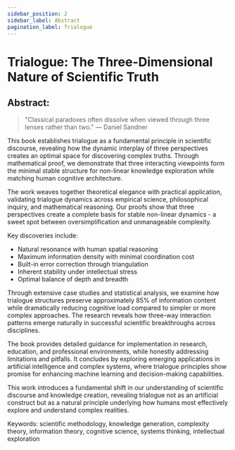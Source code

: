 ```yaml
---
sidebar_position: 2
sidebar_label: Abstract
pagination_label: Trialogue
---
```


# Trialogue: The Three-Dimensional Nature of Scientific Truth
## Abstract:
 > "Classical paradoxes often dissolve when viewed through three lenses rather than two." — Daniel Sandner

 This book establishes trialogue as a fundamental principle in scientific discourse, revealing how the dynamic interplay of three perspectives creates an optimal space for discovering complex truths. Through mathematical proof, we demonstrate that three interacting viewpoints form the minimal stable structure for non-linear knowledge exploration while matching human cognitive architecture.

 The work weaves together theoretical elegance with practical application, validating trialogue dynamics across empirical science, philosophical inquiry, and mathematical reasoning. Our proofs show that three perspectives create a complete basis for stable non-linear dynamics - a sweet spot between oversimplification and unmanageable complexity.

 Key discoveries include:
 - Natural resonance with human spatial reasoning
 - Maximum information density with minimal coordination cost
 - Built-in error correction through triangulation
 - Inherent stability under intellectual stress
 - Optimal balance of depth and breadth

 Through extensive case studies and statistical analysis, we examine how trialogue structures preserve approximately 85% of information content while dramatically reducing cognitive load compared to simpler or more complex approaches. The research reveals how three-way interaction patterns emerge naturally in successful scientific breakthroughs across disciplines.

 The book provides detailed guidance for implementation in research, education, and professional environments, while honestly addressing limitations and pitfalls. It concludes by exploring emerging applications in artificial intelligence and complex systems, where trialogue principles show promise for enhancing machine learning and decision-making capabilities.

 This work introduces a fundamental shift in our understanding of scientific discourse and knowledge creation, revealing trialogue not as an artificial construct but as a natural principle underlying how humans most effectively explore and understand complex realities.

 Keywords: scientific methodology, knowledge generation, complexity theory, information theory, cognitive science, systems thinking, intellectual exploration
